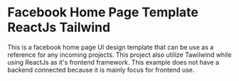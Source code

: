 # Facebook Home Page Template ReactJs Tailwind

This is a facebook home page UI design template that can be use as a reference for any incoming projects. This project also utilize Tawilwind while using ReactJs as it's frontend framework. This example does not have a backend connected because it is mainly focus for frontend use.
